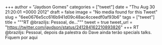 
+++
author = "Jaydson Gomes"
categories = ["tweet"]
date = "Thu Aug 30 21:20:01 +0000 2012"
draft = false
image = "No media found for this Tweet"
slug = "6ee0676e5cc616b941d09c48ac4cceedf0af93b6"
tags = ["tweet"]
title = """RT @braziljs: Pessoal, de..."""
tweet = true
tweet_url = "https://twitter.com/jaydson/status/241284162210893826"
+++
RT @braziljs: Pessoal, depois da palestra do Dave ainda terão specials talks. Fiquem por aqui
